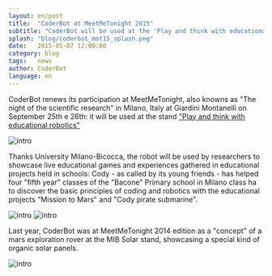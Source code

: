 ```yaml
---
layout: en/post
title:  "CoderBot at MeetMeTonight 2015"
subtitle: "CoderBot will be used at the 'Play and think with educational robotics'"
splash: "blog/coderbot_mmt15_splash.png"
date:   2015-05-07 12:00:00
category: blog
tags:   news
author: CoderBot
language: en
---
```

CoderBot renews its participation at MeetMeTonight, also knowns as "The night of the scientific research" 
in Milano, Italy at Giardini Montanelli on September 25th e 26th: it will be used at the stand ["Play and
think with educational robotics"](http://www.meetmetonight.it/giocare-a-pensare-con-la-robotica-educativa/)

![intro]({{site.baseurl}}/img/blog/coderbot_mmt15.png)

Thanks University Milano-Bicocca, the robot will be used by researchers to showcase live educational games
and experiences gathered in educational projects held in schools: Cody - as called by its young friends - has helped four "fifth year" classes of the "Bacone" Primary school in Milano class ha 
to discover the basic principles of coding and robotics with the educational projects "Mission to Mars" and "Cody pirate submarine".

![intro]({{site.baseurl}}/img/blog/coderbot_amicorobot.png)
![intro]({{site.baseurl}}/img/blog/coderbot_mars.png)

Last year, CoderBot was at MeetMeTonight 2014 edition as a "concept" of a mars exploration rover at the MIB Solar stand, showcasing  a special kind of organic solar panels.

![intro]({{site.baseurl}}/img/blog/coderbot_mmt14_solar.png)
